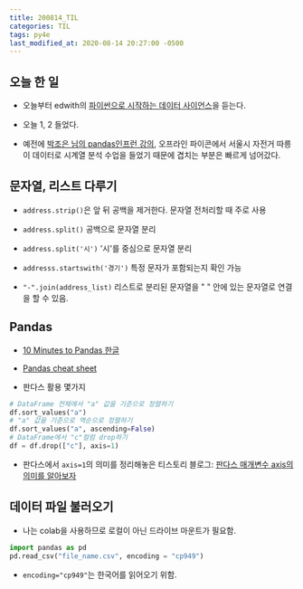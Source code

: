 ```yaml
---
title: 200814_TIL
categories: TIL
tags: py4e
last_modified_at: 2020-08-14 20:27:00 -0500
---
```


## 오늘 한 일

* 오늘부터 edwith의 [파이썬으로 시작하는 데이터 사이언스](https://www.edwith.org/boostcourse-ds-510/lecture/58422/)을 듣는다.

* 오늘 1, 2 들었다.

* 예전에 [박조은 님의 pandas인프런 강의]([[https://www.inflearn.com/course/%ED%8C%90%EB%8B%A4%EC%8A%A4-Pandas#](https://www.inflearn.com/course/판다스-Pandas#)]), 오프라인 파이콘에서 서울시 자전거 따릉이 데이터로 시계열 분석 수업을 들었기 때문에 겹치는 부분은 빠르게 넘어갔다.

## 문자열, 리스트 다루기

* `address.strip()`은 앞 뒤 공백을 제거한다. 문자열 전처리할 때 주로 사용

* `address.split()` 공백으로 문자열 분리

* `address.split('시')` '시'를 중심으로 문자열 분리

*  `addresss.startswith('경기')` 특정 문자가 포함되는지 확인 가능

* `"-".join(address_list)` 리스트로 분리된 문자열을 " " 안에 있는 문자열로 연결을 할 수 있음.

## Pandas

* [10 Minutes to Pandas 한글](https://dataitgirls2.github.io/10minutes2pandas/)

* [Pandas cheat sheet](https://pandas.pydata.org/Pandas_Cheat_Sheet.pdf)

* 판다스 활용 몇가지

```python
# DataFrame 전체에서 "a" 값을 기준으로 정렬하기
df.sort_values("a")
# "a" 값을 기준으로 역순으로 정렬하기
df.sort_values("a", ascending=False)
# DataFrame에서 "c"컬럼 drop하기
df = df.drop(["c"], axis=1)

```

* 판다스에서 `axis=1`의 의미를 정리해놓은 티스토리 블로그: [판다스 매개변수 axis의 의미를 알아보자](https://hogni.tistory.com/49)

## 데이터 파일 불러오기

* 나는 colab을 사용하므로 로컬이 아닌 드라이브 마운트가 필요함. 

```python
import pandas as pd
pd.read_csv("file_name.csv", encoding = "cp949")
```

* `encoding="cp949"`는 한국어를 읽어오기 위함.
